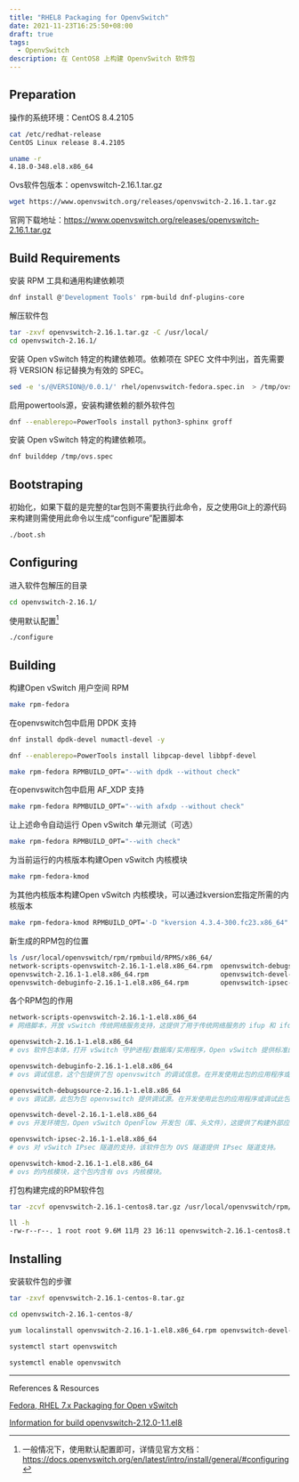 ```yaml
---
title: "RHEL8 Packaging for OpenvSwitch"
date: 2021-11-23T16:25:50+08:00
draft: true
tags:
  - OpenvSwitch
description: 在 CentOS8 上构建 OpenvSwitch 软件包
---
```


## Preparation

操作的系统环境：CentOS 8.4.2105

```bash
cat /etc/redhat-release 
CentOS Linux release 8.4.2105
```

```bash
uname -r
4.18.0-348.el8.x86_64
```

Ovs软件包版本：openvswitch-2.16.1.tar.gz

```bash
wget https://www.openvswitch.org/releases/openvswitch-2.16.1.tar.gz
```

官网下载地址：https://www.openvswitch.org/releases/openvswitch-2.16.1.tar.gz

## Build Requirements

安装 RPM 工具和通用构建依赖项

```bash
dnf install @'Development Tools' rpm-build dnf-plugins-core
```

解压软件包

```bash
tar -zxvf openvswitch-2.16.1.tar.gz -C /usr/local/
cd openvswitch-2.16.1/
```

安装 Open vSwitch 特定的构建依赖项。依赖项在 SPEC 文件中列出，首先需要将 VERSION 标记替换为有效的 SPEC。

```bash
sed -e 's/@VERSION@/0.0.1/' rhel/openvswitch-fedora.spec.in  > /tmp/ovs.spec
```

启用powertools源，安装构建依赖的额外软件包

```bash
dnf --enablerepo=PowerTools install python3-sphinx groff
```

安装 Open vSwitch 特定的构建依赖项。

```bash
dnf builddep /tmp/ovs.spec
```

## Bootstraping

初始化，如果下载的是完整的tar包则不需要执行此命令，反之使用Git上的源代码来构建则需使用此命令以生成“configure”配置脚本

```bash
./boot.sh
```

## Configuring

进入软件包解压的目录

```bash
cd openvswitch-2.16.1/
```

使用默认配置[^1]

```bash
./configure
```

## Building

构建Open vSwitch 用户空间 RPM

```bash
make rpm-fedora
```

在openvswitch包中启用 DPDK 支持

```bash
dnf install dpdk-devel numactl-devel -y
```

```bash
dnf --enablerepo=PowerTools install libpcap-devel libbpf-devel
```

```bash
make rpm-fedora RPMBUILD_OPT="--with dpdk --without check"
```

在openvswitch包中启用 AF_XDP 支持

```bash
make rpm-fedora RPMBUILD_OPT="--with afxdp --without check"
```

让上述命令自动运行 Open vSwitch 单元测试（可选）

```bash
make rpm-fedora RPMBUILD_OPT="--with check"
```

为当前运行的内核版本构建Open vSwitch 内核模块

```bash
make rpm-fedora-kmod
```

为其他内核版本构建Open vSwitch 内核模块，可以通过kversion宏指定所需的内核版本

```bash
make rpm-fedora-kmod RPMBUILD_OPT='-D "kversion 4.3.4-300.fc23.x86_64"'
```

新生成的RPM包的位置

```bash
ls /usr/local/openvswitch/rpm/rpmbuild/RPMS/x86_64/
network-scripts-openvswitch-2.16.1-1.el8.x86_64.rpm  openvswitch-debugsource-2.16.1-1.el8.x86_64.rpm  openvswitch-kmod-2.16.1-1.el8.x86_64.rpm
openvswitch-2.16.1-1.el8.x86_64.rpm                  openvswitch-devel-2.16.1-1.el8.x86_64.rpm
openvswitch-debuginfo-2.16.1-1.el8.x86_64.rpm        openvswitch-ipsec-2.16.1-1.el8.x86_64.rpm
```

各个RPM包的作用

```bash
network-scripts-openvswitch-2.16.1-1.el8.x86_64
# 网络脚本，开放 vSwitch 传统网络服务支持，这提供了用于传统网络服务的 ifup 和 ifdown 脚本。

openvswitch-2.16.1-1.el8.x86_64
# ovs 软件包本体，打开 vSwitch 守护进程/数据库/实用程序，Open vSwitch 提供标准的网络桥接功能并支持 OpenFlow 协议，以实现对流量的远程逐流控制。

openvswitch-debuginfo-2.16.1-1.el8.x86_64
# ovs 调试信息，这个包提供了包 openvswitch 的调试信息。在开发使用此包的应用程序或调试此包时，调试信息很有用。

openvswitch-debugsource-2.16.1-1.el8.x86_64
# ovs 调试源，此包为包 openvswitch 提供调试源。在开发使用此包的应用程序或调试此包时，调试源非常有用。

openvswitch-devel-2.16.1-1.el8.x86_64
# ovs 开发环境包，Open vSwitch OpenFlow 开发包（库、头文件），这提供了构建外部应用程序所需的静态库、libopenswitch.a 和 openvswitch 头文件。

openvswitch-ipsec-2.16.1-1.el8.x86_64
# ovs 对 vSwitch IPsec 隧道的支持，该软件包为 OVS 隧道提供 IPsec 隧道支持。

openvswitch-kmod-2.16.1-1.el8.x86_64
# ovs 的内核模块，这个包内含有 ovs 内核模块。
```

打包构建完成的RPM软件包

```bash
tar -zcvf openvswitch-2.16.1-centos8.tar.gz /usr/local/openvswitch/rpm/rpmbuild/RPMS/x86_64/

ll -h
-rw-r--r--. 1 root root 9.6M 11月 23 16:11 openvswitch-2.16.1-centos8.tar.gz
```

## Installing

安装软件包的步骤

```bash
tar -zxvf openvswitch-2.16.1-centos-8.tar.gz
```

```bash
cd openvswitch-2.16.1-centos-8/
```

```bash
yum localinstall openvswitch-2.16.1-1.el8.x86_64.rpm openvswitch-devel-2.16.1-1.el8.x86_64.rpm
```

```bash
systemctl start openvswitch
```

```bash
systemctl enable openvswitch
```

---

References & Resources

[Fedora, RHEL 7.x Packaging for Open vSwitch](https://docs.openvswitch.org/en/latest/intro/install/fedora/?highlight=build%20openvswitch)

[Information for build openvswitch-2.12.0-1.1.el8](https://cbs.centos.org/koji/buildinfo?buildID=30269)

[^1]: 一般情况下，使用默认配置即可，详情见官方文档：https://docs.openvswitch.org/en/latest/intro/install/general/#configuring
